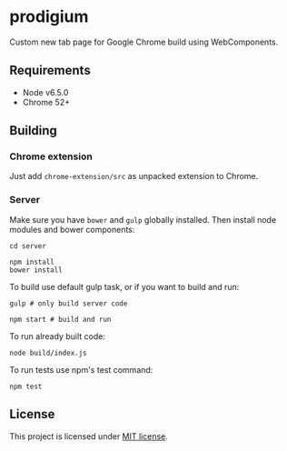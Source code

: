# prodigium

Custom new tab page for Google Chrome build using WebComponents.

## Requirements
* Node v6.5.0
* Chrome 52+

## Building

### Chrome extension
Just add `chrome-extension/src` as unpacked extension to Chrome.

### Server
Make sure you have `bower` and `gulp` globally installed. Then install node modules and bower components:

```shell
cd server

npm install
bower install
```
To build use default gulp task, or if you want to build and run:
```shell
gulp # only build server code

npm start # build and run
```

To run already built code:
```shell
node build/index.js
```

To run tests use npm's test command:
```shell
npm test
```

## License
This project is licensed under [MIT license](LICENSE).
